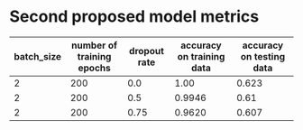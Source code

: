 # Second proposed model metrics

| batch_size        | number of training epochs           | dropout rate | accuracy on training data | accuracy on testing data |
| ------------- | ------------- | ----- | ----- | ------ |
| 2     | 200 | 0.0 | 1.00   |  0.623 |
| 2      | 200      |   0.5 | 0.9946 | 0.61 |
| 2 | 200      | 0.75    | 0.9620 | 0.607 |